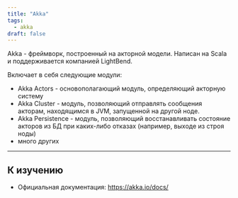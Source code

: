 ```yaml
---
title: "Akka"
tags:
  - akka
draft: false
---
```


Akka - фреймворк, построенный на акторной модели.
Написан на Scala и поддерживается компанией LightBend.

Включает в себя следующие модули:
- Akka Actors - основополагающий модуль, определяющий акторную систему
- Akka Cluster - модуль, позволяющий отправлять сообщения акторам, находящимся в JVM, запущенной на другой ноде.
- Akka Persistence - модуль, позволяющий восстанавливать состояние акторов из БД при каких-либо отказах (например, выходе из строя ноды)
- много других

---
## К изучению
- Официальная документация: https://akka.io/docs/